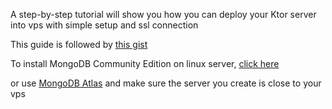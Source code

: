 A step-by-step tutorial will show you how you can deploy your Ktor server into vps with simple setup and ssl connection

This guide is followed by [this gist](https://gist.github.com/ellrt0/28e723ce3adbb3ddbd9d1ce5befe977b)

To install MongoDB Community Edition on linux server, [click here](https://www.mongodb.com/docs/manual/administration/install-on-linux/)

or use [MongoDB Atlas](https://www.mongodb.com/atlas/database) and make sure the server you create is close to your vps